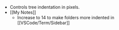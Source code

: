 - Controls tree indentation in pixels.
- [[My Notes]]
	- Increase to 14 to make folders more indented in [[VSCode/Term/Sidebar]]